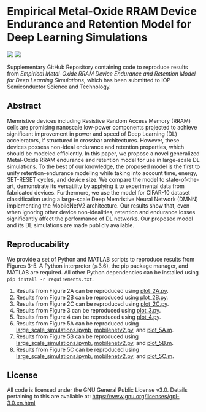 # Empirical Metal-Oxide RRAM Device Endurance and Retention Model for Deep Learning Simulations

![](https://img.shields.io/badge/license-GPL-blue.svg)
[![](https://img.shields.io/badge/python-3.6+-blue.svg)](https://www.python.org/)

Supplementary GitHub Repository containing code to reproduce results from *Empirical Metal-Oxide RRAM Device Endurance and Retention Model for Deep Learning Simulations*, which has been submitted to IOP Semiconductor Science and Technology.

## Abstract
Memristive devices including Resistive Random Access Memory (RRAM) cells are promising nanoscale low-power components projected to achieve significant improvement in power and speed of Deep Learning (DL) accelerators, if structured in crossbar architectures. However, these devices possess non-ideal endurance and retention properties, which should be modeled efficiently. In this paper, we propose a novel generalized Metal-Oxide RRAM endurance and retention model for use in large-scale DL simulations. To the best of our knowledge, the proposed model is the first to unify retention-endurance modeling while taking into account time, energy, SET-RESET cycles, and device size. We compare the model to state-of-the-art, demonstrate its versatility by applying it to experimental data from fabricated devices. Furthermore, we use the model for CIFAR-10 dataset classification using a large-scale Deep Memristive Neural Network (DMNN) implementing the MobileNetV2 architecture. Our results show that, even when ignoring other device non-idealities, retention and endurance losses significantly affect the performance of DL networks. Our proposed model and its DL simulations are made publicly available.

## Reproducability
We provide a set of Python and MATLAB scripts to reproduce results from Figures 3-5. A Python interpreter (⩾3.6), the pip package manager, and MATLAB are required. All other Python dependencies can be installed using `pip install -r requirements.txt`.

1. Results from Figure 2A can be reproduced using [plot_2A.py](plot_2A.py).
2. Results from Figure 2B can be reproduced using [plot_2B.py](plot_2B.py).
3. Results from Figure 2C can be reproduced using [plot_2C.py](plot_2C.py).
4. Results from Figure 3 can be reproduced using [plot_3.py](plot_3.py).
5. Results from Figure 4 can be reproduced using [plot_4.py](plot_4.py).
6. Results from Figure 5A can be reproduced using [large_scale_simulations.ipynb](large_scale_simulations.ipynb), [mobilenetv2.py](mobilenetv2.py), and [plot_5A.m](plot_5A.m).
7. Results from Figure 5B can be reproduced using [large_scale_simulations.ipynb](large_scale_simulations.ipynb), [mobilenetv2.py](mobilenetv2.py), and [plot_5B.m](plot_5B.m).
8. Results from Figure 5C can be reproduced using [large_scale_simulations.ipynb](large_scale_simulations.ipynb), [mobilenetv2.py](mobilenetv2.py), and [plot_5C.m](plot_5C.m).

## License
All code is licensed under the GNU General Public License v3.0. Details pertaining to this are avaliable at: https://www.gnu.org/licenses/gpl-3.0.en.html
